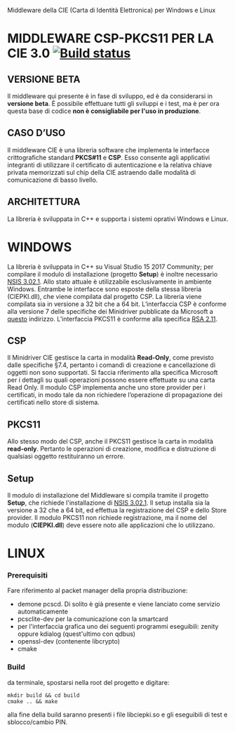 Middleware della CIE (Carta di Identità Elettronica) per Windows e Linux

# MIDDLEWARE CSP-PKCS11 PER LA CIE 3.0 [![Build status](https://ci.appveyor.com/api/projects/status/dpc0ditjn04ylw6y?svg=true)](https://ci.appveyor.com/project/italia/cie-middleware)

## VERSIONE BETA

Il middleware qui presente è in fase di sviluppo, ed è da considerarsi in **versione beta**. È possibile effettuare tutti gli sviluppi e i test, ma è per ora questa base di codice **non è consigliabile per l'uso in produzione**. 

## CASO D’USO

Il middleware CIE è una libreria software che implementa le interfacce crittografiche standard **PKCS#11** e **CSP**. Esso consente agli applicativi integranti di utilizzare il certificato di autenticazione e la relativa chiave privata memorizzati sul chip della CIE astraendo dalle modalità di comunicazione di basso livello. 

## ARCHITETTURA
La libreria è sviluppata in C++ e supporta i sistemi oprativi Windows e Linux. 

# WINDOWS
La libreria è sviluppata in C++ su Visual Studio 15 2017 Community; per compilare il modulo di installazione (progetto **Setup**) è inoltre necessario [NSIS 3.02.1](https://sourceforge.net/projects/nsis/). Allo stato attuale è utilizzabile esclusivamente in ambiente Windows. Entrambe le interfacce sono esposte della stessa libreria (CIEPKI.dll), che viene compilata dal progetto CSP. La libreria viene compilata sia in versione a 32 bit che a 64 bit.
L’interfaccia CSP è conforme alla versione 7 delle specifiche dei Minidriver pubblicate da Microsoft a [questo](http://download.microsoft.com/download/7/E/7/7E7662CF-CBEA-470B-A97E-CE7CE0D98DC2/sc-minidriver_specs_V7.docx) indirizzo.
L’interfaccia PKCS11 è conforme alla specifica [RSA 2.11](https://www.cryptsoft.com/pkcs11doc/v211/).

## CSP
Il Minidriver CIE gestisce la carta in modalità **Read-Only**, come previsto dalle specifiche §7.4, pertanto i comandi di creazione e cancellazione di oggetti non sono supportati. Si faccia riferimento alla specifica Microsoft per i dettagli su quali operazioni possono essere effettuate su una carta Read Only.
Il modulo CSP implementa anche uno store provider per i certificati, in modo tale da non richiedere l’operazione di propagazione dei certificati nello store di sistema.

## PKCS11
Allo stesso modo del CSP, anche il PKCS11 gestisce la carta in modalità **read-only**. Pertanto le operazioni di creazione, modifica e distruzione di qualsiasi oggetto restituiranno un errore.

## Setup
Il modulo di installazione del Middleware si compila tramite il progetto **Setup**, che richiede l'installazione di [NSIS 3.02.1](https://sourceforge.net/projects/nsis/). Il setup installa sia la versione a 32 che a 64 bit, ed effettua la registrazione del CSP e dello Store provider. Il modulo PKCS11 non richiede registrazione, ma il nome del modulo (**CIEPKI.dll**) deve essere noto alle applicazioni che lo utilizzano.


# LINUX
### Prerequisiti
Fare riferimento al packet manager della propria distribuzione:
- demone pcscd. Di solito è già presente e viene lanciato come servizio automaticamente
- pcsclite-dev per la comunicazione con la smartcard
- per l'interfaccia grafica uno dei seguenti programmi eseguibili: zenity oppure kdialog (quest'ultimo con qdbus)
- openssl-dev (contenente libcrypto)
- cmake

### Build
da terminale, spostarsi nella root del progetto e digitare:
```
mkdir build && cd build
cmake .. && make
```
alla fine della build saranno presenti i file libciepki.so e gli eseguibili di test e sblocco/cambio PIN.
